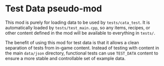 # Test Data pseudo-mod

This mod is purely for loading data to be used by `tests/cata_test`. It is automatically loaded by
`tests/test_main.cpp`, so any items, recipes, or other content defined in the mod will be available
to everything in `tests/`.

The benefit of using this mod for test data is that it allows a clean separation of tests from
in-game content. Instead of testing with content in the main `data/json` directory, functional tests
can use `TEST_DATA` content to ensure a more stable and controllable set of example data.
